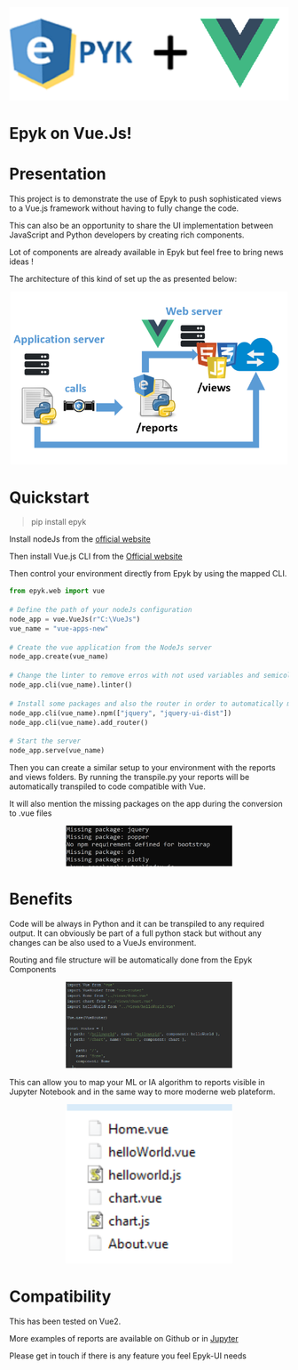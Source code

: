 
![](https://raw.githubusercontent.com/epykure/epyk-vue/master/static/images/logo.ico)


# Epyk on Vue.Js!


Presentation
================================

This project is to demonstrate the use of Epyk to push sophisticated views to a Vue.js framework without having to 
fully change the code.

This can also be an opportunity to share the UI implementation between JavaScript and Python developers by creating rich components.

Lot of components are already available in Epyk but feel free to bring news ideas !

The architecture of this kind of set up the as presented below:

<div align="center" >
    <img width=500 src="https://github.com/epykure/epyk-vue/blob/master/static/images/design.PNG?raw=true">
</div>

Quickstart
================================


> pip install epyk

Install nodeJs from the [official website](https://nodejs.org/en/)

Then install Vue.js CLI from the [Official website](https://cli.vuejs.org/)

Then control your environment directly from Epyk by using the mapped CLI.


```py
from epyk.web import vue

# Define the path of your nodeJs configuration
node_app = vue.VueJs(r"C:\VueJs")
vue_name = "vue-apps-new"

# Create the vue application from the NodeJs server
node_app.create(vue_name)

# Change the linter to remove erros with not used variables and semicolons
node_app.cli(vue_name).linter()

# Install some packages and also the router in order to automatically mapped the transpiled views
node_app.cli(vue_name).npm(["jquery", "jquery-ui-dist"])
node_app.cli(vue_name).add_router()

# Start the server
node_app.serve(vue_name)
```


Then you can create a similar setup to your environment with the reports and views folders.
By running the transpile.py your reports will be automatically transpiled to code compatible with Vue.

It will also mention the missing packages on the app during the conversion to .vue files

<div align="center" >
    <img width=300 src="https://github.com/epykure/epyk-vue/blob/master/static/images/missing_modules.PNG?raw=true">
</div>


Benefits
================================

Code will be always in Python and it can be transpiled to any required output. 
It can obviously be part of a full python stack but without any changes can be also used to a VueJs environment.

Routing and file structure will be automatically done from the Epyk Components

<div align="center" >
    <img width=300 src="https://github.com/epykure/epyk-vue/blob/master/static/images/routing.PNG?raw=true">
</div>

This can allow you to map your ML or IA algorithm to reports visible in Jupyter Notebook and in the same way to more 
moderne web plateform.

<div align="center" >
    <img width=300 src="https://github.com/epykure/epyk-vue/blob/master/static/images/vues.PNG?raw=true">
</div>


Compatibility
================================

This has been tested on Vue2.

More examples of reports are available on Github or in [Jupyter](https://nbviewer.jupyter.org/github/epykure/epyk-templates-notebooks/blob/master/index.ipynb)

Please get in touch if there is any feature you feel Epyk-UI needs
